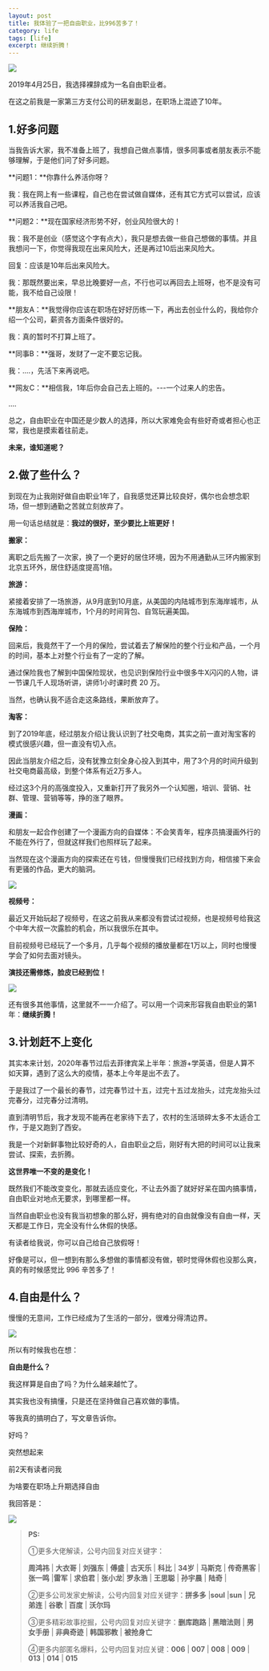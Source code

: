 ```yaml
---
layout: post
title: 我体验了一把自由职业，比996苦多了！
category: life
tags: [life]
excerpt: 继续折腾！
---
```


![](http://favorites.ren/assets/images/2020/it/ziyouzhiye01.jpg) 

2019年4月25日，我选择裸辞成为一名自由职业者。

在这之前我是一家第三方支付公司的研发副总，在职场上混迹了10年。


## 1.好多问题

当我告诉大家，我不准备上班了，我想自己做点事情，很多同事或者朋友表示不能够理解，于是他们问了好多问题。

**问题1：**你靠什么养活你呀？

我：我在网上有一些课程，自己也在尝试做自媒体，还有其它方式可以尝试，应该可以养活我自己吧。


**问题2：**现在国家经济形势不好，创业风险很大的！

我：我不是创业（感觉这个字有点大），我只是想去做一些自己想做的事情。并且我想问一下，你觉得我现在出来风险大，还是再过10后出来风险大。

回复：应该是10年后出来风险大。

我：那既然要出来，早总比晚要好一点，不行也可以再回去上班呀，也不是没有可能，我不给自己设限！



**朋友A：**我觉得你应该在职场在好好历练一下，再出去创业什么的，我给你介绍一个公司，薪资各方面条件很好的。

我：真的暂时不打算上班了。


**同事B：**强哥，发财了一定不要忘记我。

我：....，先活下来再说吧。


**网友C：**相信我，1年后你会自己去上班的。---一个过来人的忠告。

....


总之，自由职业在中国还是少数人的选择，所以大家难免会有些好奇或者担心也正常，我也是摸索着往前走。

**未来，谁知道呢？**


## 2.做了些什么？

到现在为止我刚好做自由职业1年了，自我感觉还算比较良好，偶尔也会想念职场，但一想到通勤之苦就立刻放弃了。

用一句话总结就是：**我过的很好，至少要比上班更好！**

**搬家：**

离职之后先搬了一次家，换了一个更好的居住环境，因为不用通勤从三环内搬家到北京五环外，居住舒适度提高1倍。

**旅游：**

紧接着安排了一场旅游，从9月底到10月底，从美国的内陆城市到东海岸城市，从东海城市到西海岸城市，1个月的时间背包、自驾玩遍美国。

**保险：**

回来后，我竟然干了一个月的保险，尝试着去了解保险的整个行业和产品，一个月的时间，基本上对整个行业有了一定的了解。

通过保险我也了解到中国保险现状，也见识到保险行业中很多牛X闪闪的人物，讲一节课几千人现场听讲，讲师1小时课时费 20 万。

当然，也确认我不适合走这条路线，果断放弃了。

**淘客：**

到了2019年底，经过朋友介绍让我认识到了社交电商，其实之前一直对淘宝客的模式很感兴趣，但一直没有切入点。

因此当朋友介绍之后，没有犹豫立刻全身心投入到其中，用了3个月的时间升级到社交电商最高级，到整个体系有近2万多人。

经过这3个月的高强度投入，又重新打开了我另外一个认知圈，培训、营销、社群、管理、营销等等，挣的涨了眼界。

**漫画：**

和朋友一起合作创建了一个漫画方向的自媒体：不会笑青年，程序员搞漫画外行的不能在外行了，但就这样我们也照样玩了起来。

当然现在这个漫画方向的探索还在亏钱，但慢慢我们已经找到方向，相信接下来会有更骚的作品，更大的脑洞。

![](http://favorites.ren/assets/images/2020/it/ziyouzhiye02.jpg) 

**视频号：**

最近又开始玩起了视频号，在这之前我从来都没有尝试过视频，也是视频号给我这个中年大叔一次露脸的机会，所以我很乐在其中。

目前视频号已经玩了一个多月，几乎每个视频的播放量都在1万以上，同时也慢慢学会了如何去面对镜头。

**演技还需修炼，脸皮已经到位！**

![](http://favorites.ren/assets/images/2020/it/ziyouzhiye03.jpg) 

还有很多其他事情，这里就不一一介绍了。可以用一个词来形容我自由职业的第1年：**继续折腾！**


## 3.计划赶不上变化

其实本来计划，2020年春节过后去菲律宾呆上半年：旅游+学英语，但是人算不如天算，遇到了这么大的疫情，基本上今年是出不去了。

于是我过了一个最长的春节，过完春节过十五，过完十五过龙抬头，过完龙抬头过完春分，过完春分过清明。

直到清明节后，我才发现不能再在老家待下去了，农村的生活琐碎太多不太适合工作，于是又跑到了西安。

我是一个对新鲜事物比较好奇的人，自由职业之后，刚好有大把的时间可以让我来尝试、探索，去折腾。

**这世界唯一不变的是变化！**

既然我们不能改变变化，那就去适应变化，不让去外面了就好好呆在国内搞事情，自由职业对地点无要求，到哪里都一样。

当然自由职业也没有我当初想象的那么好，拥有绝对的自由就像没有自由一样，天天都是工作日，完全没有什么休假的快感。

有读者给我说，你可以自己给自己放假呀！

好像是可以，但一想到有那么多想做的事情都没有做，顿时觉得休假也没那么爽，真的有时候感觉比 996 辛苦多了！


## 4.自由是什么？

慢慢的无意间，工作已经成为了生活的一部分，很难分得清边界。

![](http://favorites.ren/assets/images/2020/it/ziyouzhiye04.jpg) 

所以有时候我也在想：

**自由是什么？**

我这样算是自由了吗？为什么越来越忙了。

其实我也没有搞懂，只是还在坚持做自己喜欢做的事情。

等我真的搞明白了，写文章告诉你。

好吗？



突然想起来

前2天有读者问我

为啥要在职场上升期选择自由

我回答是：

![](http://favorites.ren/assets/images/2020/it/ziyouzhiye05.jpg) 


>**PS:**
>
>①更多大佬解读，公号内回复对应关键字：
>
>**周鸿祎** | **大衣哥** | **刘强东** | **傅盛** | **古天乐** | **科比** | **34岁** | **马斯克** | **传奇黑客** | **张一鸣** |**雷军** | **求伯君** | **张小龙**| **罗永浩** | **王思聪** | **孙宇晨** | **陆奇** |
>
>②更多公司发家史解读，公号内回复对应关键字：**拼多多** |**soul** |**sun** | **兄弟连** | **谷歌** | **百度** | **沃尔玛**
>
>③更多精彩故事挖掘，公号内回复对应关键字：**删库跑路** | **黑暗法则** | **男女手册** | **非典奇迹** | **韩国邪教** | **被抢身亡**
>
>④更多内部匿名爆料，公号内回复对应关键：**006** | **007** | **008** | **009** | **013** | **014** | **015**